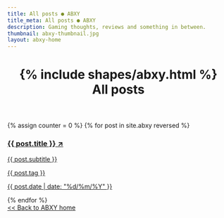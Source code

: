 ```yaml
---
title: All posts ● ABXY
title_meta: All posts ● ABXY
description: Gaming thoughts, reviews and something in between.
thumbnail: abxy-thumbnail.jpg
layout: abxy-home
---
```

<header class="u-p-2 u-p-3-md">
  <h1 class="u-ft-display u-fw-500 u-ts-4 c-abxy-logo-container">
    <div class="c-abxy-logo c-abxy-logo--inline">
      {% include shapes/abxy.html %}
    </div>
    All posts
  </h1>
</header>
<section class="grid">
  {% assign counter = 0 %}
  {% for post in site.abxy reversed %}
    <a href="{{ post.url }}" class="col-12 c-postcard c-postcard--compact" title="{{ post.title }}">
      <article class="u-p-2 u-p-3-md">
        <div>
          <h3 class="u-ft-sans u-ts-4 u-fw-500 u-m-0">{{ post.title }} <span class="c-postcard__arrow">↗</span></h3>
          <p class="u-ft-serif u-ts-5">{{ post.subtitle }}</p>
          <div class="c-postcard__header u-mt-1">
            <p class="c-tag u-mr-1">{{ post.tag }}</p>
            <p class="u-ft-display u-ts-6">{{ post.date | date: "%d/%m/%Y" }}</p>
          </div>
        </div>
      </article>
    </a>
  {% endfor %}
</section>
<div class="u-p-2 u-p-3-md">
  <a class="c-button c-button--gray-3" href="{{'abxy' | absolute_url}}" title="Back to ABXY home"><< Back to ABXY home</a>
</div>
